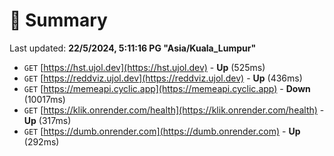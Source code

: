 # 📖 Summary
Last updated: **22/5/2024, 5:11:16 PG "Asia/Kuala_Lumpur"**

- `GET` [https://hst.ujol.dev](https://hst.ujol.dev) - **Up** (525ms)
- `GET` [https://reddviz.ujol.dev](https://reddviz.ujol.dev) - **Up** (436ms)
- `GET` [https://memeapi.cyclic.app](https://memeapi.cyclic.app) - **Down** (10017ms)
- `GET` [https://klik.onrender.com/health](https://klik.onrender.com/health) - **Up** (317ms)
- `GET` [https://dumb.onrender.com](https://dumb.onrender.com) - **Up** (292ms)
